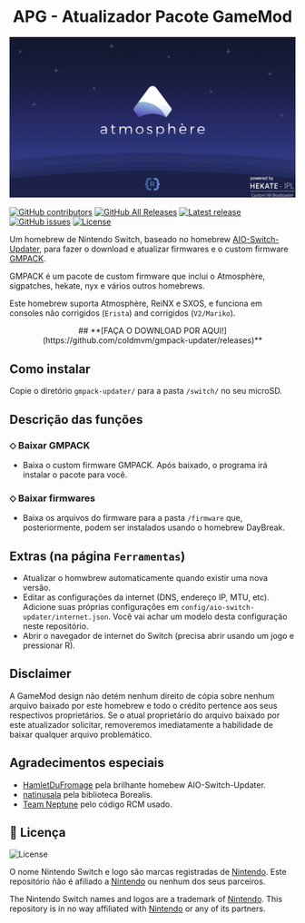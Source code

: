 <h1 align="center">APG - Atualizador Pacote GameMod</h1>

<div align="center">
<img src="./Images/bootlogo.png" alight-itens="center">
</div>

[![GitHub contributors](https://img.shields.io/github/contributors/coldmvm/gmpack-updater)](https://github.com/coldmvm/gmpack-updater/graphs/contributors)
[![GitHub All Releases](https://img.shields.io/github/downloads/coldmvm/gmpack-updater/total)](https://github.com/coldmvm/gmpack-updater/releases)
[![Latest release](https://img.shields.io/github/v/release/coldmvm/gmpack-updater)](https://github.com/coldmvm/gmpack-updater/releases)
[![GitHub issues](https://img.shields.io/github/issues/coldmvm/gmpack-updater)](https://github.com/coldmvm/gmpack-updater/issues)
[![License](https://img.shields.io/badge/License-GPLv3-blue.svg)](https://www.gnu.org/licenses/gpl-3.0.en.html)

Um homebrew de Nintendo Switch, baseado no homebrew [AIO-Switch-Updater](https://github.com/HamletDuFromage/aio-switch-updater/), para fazer o download e atualizar firmwares e o custom firmware [GMPACK](https://github.com/coldmvm/gmpack/releases).

GMPACK é um pacote de custom firmware que inclui o Atmosphère, sigpatches, hekate, nyx e vários outros homebrews.

Este homebrew suporta Atmosphère, ReiNX e SXOS, e funciona em consoles não corrigidos (`Erista`) and corrigidos (`V2/Mariko`).

<div align="center">
## **[FAÇA O DOWNLOAD POR AQUI!](https://github.com/coldmvm/gmpack-updater/releases)**
</div>

## Como instalar
Copie o diretório `gmpack-updater/` para a pasta `/switch/` no seu microSD.

## Descrição das funções
### ⬦ Baixar GMPACK
- Baixa o custom firmware GMPACK. Após baixado, o programa irá instalar o pacote para você.

### ⬦ Baixar firmwares
- Baixa os arquivos do firmware para a pasta `/firmware` que, posteriormente, podem ser instalados usando o homebrew DayBreak.

## Extras (na página `Ferramentas`)
- Atualizar o homwbrew automaticamente quando existir uma nova versão.
- Editar as configurações da internet (DNS, endereço IP, MTU, etc). Adicione suas próprias configurações em `config/aio-switch-updater/internet.json`. Você vai achar um modelo desta configuração neste repositório.
- Abrir o navegador de internet do Switch (precisa abrir usando um jogo e pressionar R).

## Disclaimer
A GameMod design não detém nenhum direito de cópia sobre nenhum arquivo baixado por este homebrew e todo o crédito pertence aos seus respectivos proprietários. Se o atual proprietário do arquivo baixado por este atualizador solicitar, removeremos imediatamente a habilidade de baixar qualquer arquivo problemático.

## Agradecimentos especiais
- [HamletDuFromage](https://github.com/HamletDuFromage/) pela brilhante homebew AIO-Switch-Updater.
- [natinusala](https://github.com/natinusala) pela biblioteca Borealis.
- [Team Neptune](https://github.com/Team-Neptune) pelo código RCM usado.

## 📝 Licença

![License](https://img.shields.io/badge/License-GPLv3-blue.svg)

O nome Nintendo Switch e logo são marcas registradas de [Nintendo](https://github.com/Nintendo). Este repositório ñão é afiliado a [Nintendo](https://github.com/Nintendo) ou nenhum dos seus parceiros.

The Nintendo Switch names and logos are a trademark of [Nintendo](https://github.com/Nintendo). This repository is in no way affiliated with [Nintendo](https://github.com/Nintendo) or any of its partners.
